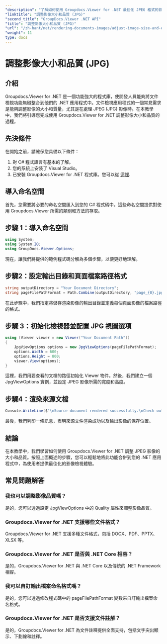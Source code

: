 ```yaml
---
"description": "了解如何使用 Groupdocs.Viewer for .NET 最佳化 JPEG 格式的影像大小和品質。提升您的文件檢視體驗。"
"linktitle": "調整影像大小和品質 (JPG)"
"second_title": "GroupDocs.Viewer .NET API"
"title": "調整影像大小和品質 (JPG)"
"url": "/zh-hant/net/rendering-documents-images/adjust-image-size-and-quality-jpg/"
"weight": 11
type: docs
---
```

# 調整影像大小和品質 (JPG)

## 介紹
Groupdocs.Viewer for .NET 是一個功能強大的程式庫，使開發人員能夠將文件檢視功能無縫整合到他們的 .NET 應用程式中。文件檢視應用程式的一個常見需求是能夠調整影像的大小和質量，尤其是在處理 JPEG (JPG) 影像時。在本教學中，我們將引導您完成使用 Groupdocs.Viewer for .NET 調整影像大小和品質的過程。
## 先決條件
在開始之前，請確保您具備以下條件：
1. 對 C# 程式語言有基本的了解。
2. 您的系統上安裝了 Visual Studio。
3. 已安裝 Groupdocs.Viewer for .NET 程式庫。您可以從 [這裡](https://releases。groupdocs.com/viewer/net/).

## 導入命名空間
首先，您需要將必要的命名空間匯入到您的 C# 程式碼中。這些命名空間提供對使用 Groupdocs.Viewer 所需的類別和方法的存取。
## 步驟 1：導入命名空間
```csharp
using System;
using System.IO;
using GroupDocs.Viewer.Options;
```

現在，讓我們將提供的範例程式碼分解為多個步驟，以便更好地理解。
## 步驟2：設定輸出目錄和頁面檔案路徑格式
```csharp
string outputDirectory = "Your Document Directory";
string pageFilePathFormat = Path.Combine(outputDirectory, "page_{0}.jpg");
```
在此步驟中，我們指定將儲存渲染影像的輸出目錄並定義每個頁面影像的檔案路徑的格式。
## 步驟 3：初始化檢視器並配置 JPG 視圖選項
```csharp
using (Viewer viewer = new Viewer("Your Document Path"))
{
    JpgViewOptions options = new JpgViewOptions(pageFilePathFormat);
    options.Width = 600;
    options.Height = 800;
    viewer.View(options);
}
```
這裡，我們用要查看的文檔的路徑初始化 Viewer 物件。然後，我們建立一個 JpgViewOptions 實例，並設定 JPEG 影像所需的寬度和高度。
## 步驟4：渲染來源文檔
```csharp
Console.WriteLine($"\nSource document rendered successfully.\nCheck output in {outputDirectory}.");
```
最後，我們列印一條訊息，表明來源文件渲染成功以及輸出影像的保存位置。

## 結論
在本教學中，我們學習如何使用 Groupdocs.Viewer for .NET 調整 JPEG 影像的大小和品質。按照上面概述的步驟，您可以輕鬆地將此功能合併到您的 .NET 應用程式中，為使用者提供最佳化的影像檢視體驗。
## 常見問題解答
### 我也可以調整影像品質嗎？
是的，您可以透過設定 JpgViewOptions 中的 Quality 屬性來調整影像品質。
### Groupdocs.Viewer for .NET 支援哪些文件格式？
Groupdocs.Viewer for .NET 支援多種文件格式，包括 DOCX、PDF、PPTX、XLSX 等。
### Groupdocs.Viewer for .NET 是否與 .NET Core 相容？
是的，Groupdocs.Viewer for .NET 與 .NET Core 以及傳統的 .NET Framework 相容。
### 我可以自訂輸出檔案命名格式嗎？
是的，您可以透過修改程式碼中的 pageFilePathFormat 變數來自訂輸出檔案命名格式。
### Groupdocs.Viewer for .NET 是否支援文件註解？
是的，Groupdocs.Viewer for .NET 為文件註釋提供全面支持，包括文字突出顯示、下劃線和註釋。